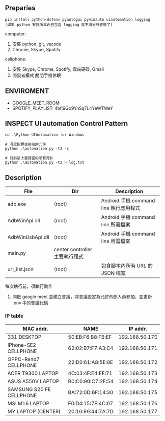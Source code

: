 ## Preparies

```
pip install python-dotenv pyautogui pywinauto uiautomation logging
(如果 python 安裝版本內已包含 logging 就不須另外安裝了)
```

computer:

1. 安裝 python, git, vscode
2. Chrome, Skype, Spotify

cellphone:

1. 安裝 Skype, Chrome, Spotify, 雲端硬碟, Gmail
2. 開發者模式 關閉手機休眠

## ENVIROMENT

- GOOGLE_MEET_ROOM
- SPOTIFY_PLAYLIST: 4bfj9Go9YnSq7L4YeWTWeY

## INSPECT UI automation Control Pattern

```
cd .\Python-UIAutomation-for-Windows

# 滑鼠指標目前指的元件
python .\automation.py -t3 -c

# 目前最上層視窗的所有元件
python .\automation.py -t3 > log.txt
```

## Description

| File             | Dir                            | Description                            |
| ---------------- | ------------------------------ | -------------------------------------- |
| adb.exe          | (root)                         | Android 手機 command line 執行應用程式 |
| AdbWinApi.dll    | (root)                         | Android 手機 command line 所需檔案     |
| AdbWinUsbApi.dll | (root)                         | Android 手機 command line 所需檔案     |
| main.py          | center controller 主要執行程式 |
| url_list.json    | (root)                         | 包含腳本內所有 URL 的 JSON 檔案        |

每次執行前，須執行動作

1. 開啟 google meet 並建立會議，將會議設定為允許外部人員參加，並更新 .env 中的會議代碼

### IP table

| MAC addr.            | NAME              | IP addr.       |
| -------------------- | ----------------- | -------------- |
| 331 DESKTOP          | 50:EB:F6:B8:FB:EF | 192.168.50.170 |
| IPhone-SE2 CELLPHONE | 62:02:B7:F7:A3:C4 | 192.168.50.171 |
| OPPO-Reno7 CELLPHONE | 22:D0:61:A8:5E:8E | 192.168.50.172 |
| ACER T9300 LAPTOP    | 4C:03:4F:E4:EF:71 | 192.168.50.173 |
| ASUS A550V LAPTOP    | B0:C0:90:C7:2F:54 | 192.168.50.174 |
| SAMSUNG S20 FE CELLPHONE | BA:72:0D:6F:14:30 | 192.168.50.175 |
| MSI M16 LAPTOP       | F0:D4:15:7F:4C:07 | 192.168.50.176 |
| MY LAPTOP (CENTER)   | 20:16:B9:44:7A:7D | 192.168.50.177 |
